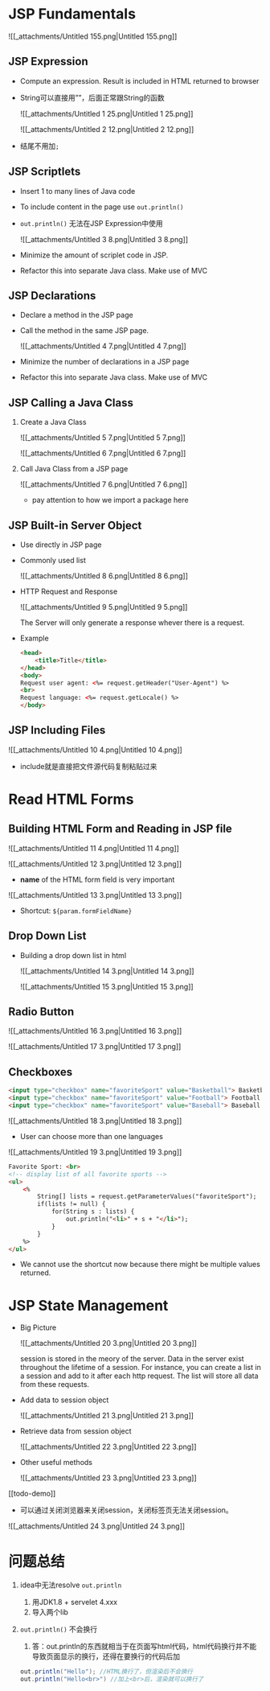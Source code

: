 # JSP Fundamentals

![[_attachments/Untitled 155.png|Untitled 155.png]]

## JSP Expression

- Compute an expression. Result is included in HTML returned to browser
- String可以直接用””，后面正常跟String的函数
    
    ![[_attachments/Untitled 1 25.png|Untitled 1 25.png]]
    
    ![[_attachments/Untitled 2 12.png|Untitled 2 12.png]]
    
- 结尾不用加`;`

## JSP Scriptlets

- Insert 1 to many lines of Java code
- To include content in the page use `out.println()`
- `out.println()` 无法在JSP Expression中使用
    
    ![[_attachments/Untitled 3 8.png|Untitled 3 8.png]]
    
- Minimize the amount of scriplet code in JSP.
- Refactor this into separate Java class. Make use of MVC

## JSP Declarations

- Declare a method in the JSP page
- Call the method in the same JSP page.
    
    ![[_attachments/Untitled 4 7.png|Untitled 4 7.png]]
    
- Minimize the number of declarations in a JSP page
- Refactor this into separate Java class. Make use of MVC

## JSP Calling a Java Class

1. Create a Java Class
    
    ![[_attachments/Untitled 5 7.png|Untitled 5 7.png]]
    
    ![[_attachments/Untitled 6 7.png|Untitled 6 7.png]]
    
2. Call Java Class from a JSP page
    
    ![[_attachments/Untitled 7 6.png|Untitled 7 6.png]]
    
    - pay attention to how we import a package here

## JSP Built-in Server Object

- Use directly in JSP page
- Commonly used list
    
    ![[_attachments/Untitled 8 6.png|Untitled 8 6.png]]
    
- HTTP Request and Response
    
    ![[_attachments/Untitled 9 5.png|Untitled 9 5.png]]
    
    The Server will only generate a response whever there is a request.
    
- Example
    
    ```HTML
    <head>
        <title>Title</title>
    </head>
    <body>
    Request user agent: <%= request.getHeader("User-Agent") %>
    <br>
    Request language: <%= request.getLocale() %>
    </body>
    ```
    

## JSP Including Files

![[_attachments/Untitled 10 4.png|Untitled 10 4.png]]

- include就是直接把文件源代码复制粘贴过来

# Read HTML Forms

## Building HTML Form and Reading in JSP file

![[_attachments/Untitled 11 4.png|Untitled 11 4.png]]

![[_attachments/Untitled 12 3.png|Untitled 12 3.png]]

- **name** of the HTML form field is very important

![[_attachments/Untitled 13 3.png|Untitled 13 3.png]]

- Shortcut: `${param.formFieldName}`

## Drop Down List

- Building a drop down list in html
    
    ![[_attachments/Untitled 14 3.png|Untitled 14 3.png]]
    
    ![[_attachments/Untitled 15 3.png|Untitled 15 3.png]]
    

## Radio Button

![[_attachments/Untitled 16 3.png|Untitled 16 3.png]]

![[_attachments/Untitled 17 3.png|Untitled 17 3.png]]

## Checkboxes

```HTML
<input type="checkbox" name="favoriteSport" value="Basketball"> Basketball
<input type="checkbox" name="favoriteSport" value="Football"> Football
<input type="checkbox" name="favoriteSport" value="Baseball"> Baseball
```

![[_attachments/Untitled 18 3.png|Untitled 18 3.png]]

- User can choose more than one languages

![[_attachments/Untitled 19 3.png|Untitled 19 3.png]]

```HTML
Favorite Sport: <br>
<!-- display list of all favorite sports -->
<ul>
    <%
        String[] lists = request.getParameterValues("favoriteSport");
        if(lists != null) {
            for(String s : lists) {
                out.println("<li>" + s + "</li>");
            }
        }
    %>
</ul>
```

- We cannot use the shortcut now because there might be multiple values returned.

# JSP State Management

- Big Picture
    
    ![[_attachments/Untitled 20 3.png|Untitled 20 3.png]]
    
    session is stored in the meory of the server. Data in the server exist throughout the lifetime of a session. For instance, you can create a list in a session and add to it after each http request. The list will store all data from these requests.
    
- Add data to session object
    
    ![[_attachments/Untitled 21 3.png|Untitled 21 3.png]]
    
- Retrieve data from session object
    
    ![[_attachments/Untitled 22 3.png|Untitled 22 3.png]]
    
- Other useful methods
    
    ![[_attachments/Untitled 23 3.png|Untitled 23 3.png]]
    

[[todo-demo]]

- 可以通过关闭浏览器来关闭session，关闭标签页无法关闭session。

![[_attachments/Untitled 24 3.png|Untitled 24 3.png]]

# 问题总结

1. idea中无法resolve `out.println`
    1. 用JDK1.8 + servelet 4.xxx
    2. 导入两个lib
2. `out.println()` 不会换行
    
    1. 答：out.println的东西就相当于在页面写html代码，html代码换行并不能导致页面显示的换行，还得在要换行的代码后加<br>
    
    ```Java
    out.println("Hello"); //HTML换行了，但渲染后不会换行
    out.println("Hello<br>") //加上<br>后，渲染就可以换行了
    ```